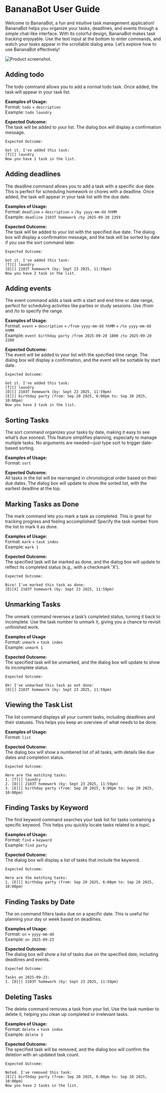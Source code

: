 # BananaBot User Guide

Welcome to BananaBot, a fun and intuitive task management application! BananaBot helps you organize your tasks, 
deadlines, and events through a simple chat-like interface. With its colorful design, BananaBot makes task tracking 
enjoyable. Use the text input at the bottom to enter commands, and watch your tasks appear in the scrollable dialog 
area. Let’s explore how to use BananaBot effectively!

![Product screenshot.](https://github.com/bananapielearnsjava/ip/blob/master/docs/Ui.png)

## Adding todo

The todo command allows you to add a normal todo task.
Once added, the task will appear in your task list.

**Examples of Usage:**\
Format: `todo` + `description`\
Example: `todo laundry`

**Expected Outcome:**\
The task will be added to your list. The dialog box will display a confirmation message.
```
Expected Outcome:

Got it. I've added this task:
[T][] laundry 
Now you have 1 task in the list.

```

## Adding deadlines

The deadline command allows you to add a task with a specific due date. This is perfect for scheduling homework or 
chores with a deadline. 
Once added, the task will appear in your task list with the due date.

**Examples of Usage:**\
Format: `deadline` + `description` + `/by yyyy-mm-dd hhMM`\
Example: `deadline 2103T homework /by 2025-09-20 2359`

**Expected Outcome:**\
The task will be added to your list with the specified due date. The dialog box will display a confirmation message, 
and the task will be sorted by date if you use the sort command later.

```
Expected Outcome:

Got it. I've added this task:
[T][] laundry 
[D][] 2103T homework (by: Sept 23 2025, 11:59pm)
Now you have 2 task in the list.

```

## Adding events

The event command adds a task with a start and end time or date range, perfect for scheduling activities like 
parties or study sessions. Use /from and /to to specify the range.

**Examples of Usage:**\
Format: `event` + `description` + `/from yyyy-mm-dd hhMM` +  `/to yyyy-mm-dd hhMM`\
Example: `event birthday party /from 2025-09-20 1800 /to 2025-09-20 2200`

**Expected Outcome:**\
The event will be added to your list with the specified time range. The dialog box will display a confirmation, 
and the event will be sortable by start date.

```
Expected Outcome:

Got it. I've added this task:
[T][] laundry 
[D][] 2103T homework (by: Sept 23 2025, 11:59pm)
[E][] birthday party (from: Sep 20 2025, 6:00pm to: Sep 20 2025, 10:00pm)
Now you have 3 task in the list.

```

## Sorting Tasks

The sort command organizes your tasks by date, making it easy to see what’s due soonest. This feature simplifies 
planning, especially to manage multiple tasks. No arguments are needed—just type sort to trigger date-based sorting.

**Examples of Usage:**\
Format: `sort`

**Expected Outcome:**\
All tasks in the list will be rearranged in chronological order based on their due dates. The dialog box will update 
to show the sorted list, with the earliest deadline at the top.


## Marking Tasks as Done

The mark command lets you mark a task as completed. This is great for tracking progress and feeling accomplished! 
Specify the task number from the list to mark it as done.

**Examples of Usage:**\
Format: `mark` + `task index`\
Example: `mark 1`

**Expected Outcome:**\
The specified task will be marked as done, and the dialog box will update to reflect its completed status 
(e.g., with a checkmark 'X').

```
Expected Outcome:

Nice! I've marked this task as done:
[D][X] 2103T homework (by: Sept 23 2025, 11:59pm)

```
## Unmarking Tasks

The unmark command reverses a task’s completed status, turning it back to incomplete. Use the task number to unmark it, 
giving you a chance to revisit unfinished work.

**Examples of Usage**\
Format: `unmark` + `task index`\
Example: `unmark 1`

**Expected Outcome:**\
The specified task will be unmarked, and the dialog box will update to show its incomplete status.

```
Expected Outcome:

Ok! I've unmarked this task as not done:
[D][] 2103T homework (by: Sept 23 2025, 11:59pm)

```

## Viewing the Task List

The list command displays all your current tasks, including deadlines and their statuses. This helps you keep an 
overview of what needs to be done.

**Examples of Usage:**\
Format: `list`

**Expected Outcome:**\
The dialog box will show a numbered list of all tasks, with details like due dates and completion status.

```
Expected Outcome:

Here are the matching tasks:
1. [T][] laundry 
2. [D][] 2103T homework (by: Sept 23 2025, 11:59pm)
3. [E][] birthday party (from: Sep 20 2025, 6:00pm to: Sep 20 2025, 10:00pm)
```

## Finding Tasks by Keyword

The find keyword command searches your task list for tasks containing a specific keyword. This helps you quickly 
locate tasks related to a topic.

**Examples of Usage:**\
Format: `find` + `keyword`\
Example: `find party`

**Expected Outcome:**\
The dialog box will display a list of tasks that include the keyword.

```
Expected Outcome:

Here are the matching tasks:
1. [E][] birthday party (from: Sep 20 2025, 6:00pm to: Sep 20 2025, 10:00pm)
```

## Finding Tasks by Date

The on command filters tasks due on a specific date. This is useful for planning your day or week based on deadlines.

**Examples of Usage:**\
Format: `on` +  `yyyy-mm-dd`\
Example: `on 2025-09-23`

**Expected Outcome:**\
The dialog box will show a list of tasks due on the specified date, including deadlines and events.

```
Expected Outcome:

Tasks on 2025-09-23:
1. [D][] 2103T homework (by: Sept 23 2025, 11:59pm)
```
## Deleting Tasks

The delete command removes a task from your list. Use the task number to delete it, helping you clean up completed or 
irrelevant tasks.

**Examples of Usage:**\
Format: `delete` + `task index`\
Example: `delete 3`

**Expected Outcome:**\
The specified task will be removed, and the dialog box will confirm the deletion with an updated task count.

```
Expected Outcome:

Noted. I've removed this task:
[E][] birthday party (from: Sep 20 2025, 6:00pm to: Sep 20 2025, 10:00pm)
Now you have 2 tasks in the list.
```